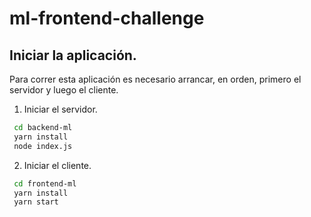 # ml-frontend-challenge

## Iniciar la aplicación.

Para correr esta aplicación es necesario arrancar, en orden, primero el servidor y luego el cliente.

1. Iniciar el servidor.

```sh
 cd backend-ml
 yarn install
 node index.js
```

2. Iniciar el cliente.

```sh
 cd frontend-ml
 yarn install
 yarn start
```
